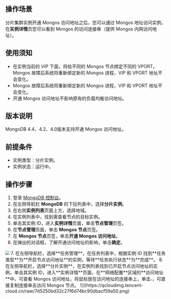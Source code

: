 ## 操作场景
分片集群实例开通 Mongos 访问地址之后，您可以通过 Mongos 地址访问实例，在**实例详情**页您可以看到 Mongos 的访问连接串（提供 Mongos 内网访问地址）。

## 使用须知
- 在实例当前的 VIP 下面，将给不同的 Mongos 节点绑定不同的 VPORT。Mongos 故障后系统将重新绑定新的 Mongos 进程，VIP 和 VPORT 地址不会变化。
- Mongos 故障后系统将重新绑定新的 Mongos 进程，VIP 和 VPORT 地址不会变化。
- 开通 Mongos 访问地址不影响原有的负载均衡访问地址。

## 版本说明
MongoDB 4.4、4.2、4.0版本支持开通 Mongos 访问地址。

## 前提条件
- 实例类型：分片实例。
- 实例状态：运行中。

## 操作步骤
1. 登录 [MongoDB 控制台](https://console.cloud.tencent.com/mongodb)。
2. 在左侧导航栏 **MongoDB** 的下拉列表中，选择**分片实例**。
3. 在右侧**实例列表**页面上方，选择地域。
4. 在实例列表中，找到需查看节点的目标实例。
5. 单击其实例 ID，进入**实例详情**页面，单击**节点管理**页签。
6. 在**节点管理**页面，单击 **Mongos 节点**页签。
7. 在 **Mongos 节点**页签，单击**开通 Mongos 访问地址**。
8. 在弹出的对话框，了解开通访问地址的影响，单击**确定**。
<img src="https://qcloudimg.tencent-cloud.cn/raw/8e894465d269aaf2f49b7b7f4ab23e08.png" style="zoom:80%;" />
7. 在左侧导航栏，选择**任务管理**，在任务列表中，根据实例 ID 找到**任务类型**为**开启节点访问地址**的实例，等待**任务执行状态**为**完成**。
8. 在左侧导航栏，选择**分片实例**，在实例列表找到已开启节点访问地址的实例，单击其实例 ID，进入**实例详情**页面，在**网络配置**区域的**访问地址**中，可查看 Mongos 访问地址，将鼠标放在访问地址的连接串上，单击<img src="https://qcloudimg.tencent-cloud.cn/raw/036d66791d6ca5688900c92d7dc9a2cc.png" style="zoom:33%;" />，可直接复制连接串去访问 Mongos 节点。
![](https://qcloudimg.tencent-cloud.cn/raw/7d5250bd32c27f6d74bc90dbacf59a50.png)

